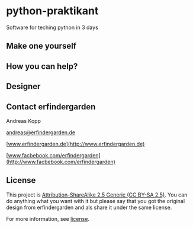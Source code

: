 # python-praktikant
Software for teching python in 3 days



## Make one yourself



## How you can help?

## Designer




## Contact erfindergarden

Andreas Kopp

[andreas@erfindergarden.de](mailto:andreas@erfindergarden.de)

[www.erfindergarden.de](http://www.erfindergarden.de)

[www.facbebook.com/erfindergarden](http://www.facbebook.com/erfindergarden)

 
## License

This project is [Attribution-ShareAlike 2.5 Generic (CC BY-SA 2.5)](https://creativecommons.org/licenses/by-sa/2.5/). You can do anything what you want with it but please say that you got the original design from erfindergarden and als share it under the same license. 

For more information, see [license](LICENSE.md). 